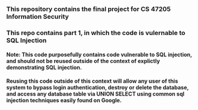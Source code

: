 
### This repository contains the final project for CS 47205 Information Security
### This repo contains part 1, in which the code is vulernable to SQL Injection

#### Note: This code purposefully contains code vulnerable to SQL injection, and should not be reused outside of the context of explictly demonstrating SQL injection. 

**Reusing this code outside of this context will allow any user of this system to bypass login authentication, destroy or delete the database, and access any database table 
via UNION SELECT using common sql injection techniques easily found on Google.**
